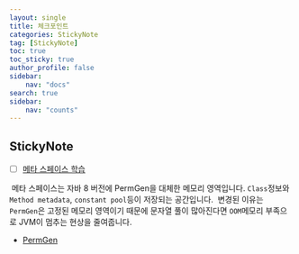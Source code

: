 ```yaml
---
layout: single
title: 체크포인트
categories: StickyNote 
tag: [StickyNote]
toc: true
toc_sticky: true
author_profile: false
sidebar:
    nav: "docs"
search: true
sidebar:
    nav: "counts"
---
```






## StickyNote

+ [ ] [메타 스페이스 학습](https://jaemunbro.medium.com/java-metaspace%EC%97%90-%EB%8C%80%ED%95%B4-%EC%95%8C%EC%95%84%EB%B3%B4%EC%9E%90-ac363816d35e)

​	메타 스페이스는 자바 8 버전에 PermGen을 대체한 메모리 영역입니다.
​	`Class`정보와 `Method metadata`, `constant pool`등이 저장되는 공간입니다.
​	변경된 이유는 `PermGen`은 고정된 메모리 영역이기 때문에 문자열 풀이 많아진다면 `OOM`메모리 부족으로 JVM이 멈추는 현상을 줄여줍니다.

+  [PermGen](https://www.baeldung.com/java-permgen-metaspace)